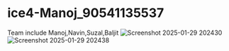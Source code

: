 # ice4-Manoj_90541135537
Team include Manoj,Navin,Suzal,Baljit
![Screenshot 2025-01-29 202430](https://github.com/user-attachments/assets/d0eb598f-7700-4e44-82e4-7612d3865621)
![Screenshot 2025-01-29 202438](https://github.com/user-attachments/assets/38d64b15-49e4-4949-a117-dbccf8bddd22)
